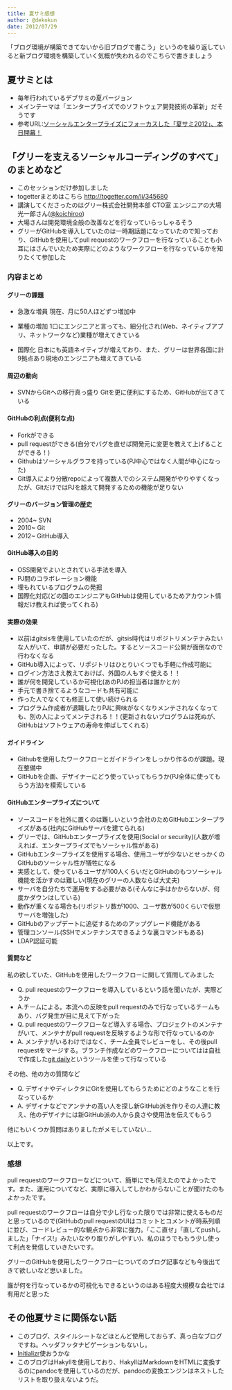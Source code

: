 ```yaml
---
title: 夏サミ感想
author: @dekokun
date: 2012/07/29
---
```


「ブログ環境が構築できてないから旧ブログで書こう」というのを繰り返していると新ブログ環境を構築していく気概が失われるのでこちらで書きましょう

## 夏サミとは

* 毎年行われているデブサミの夏バージョン
* メインテーマは「エンタープライズでのソフトウェア開発技術の革新」だそうです
* 参考URL:[ソーシャルエンタープライズにフォーカスした「夏サミ2012」、本日開幕！](http://codezine.jp/article/detail/6701)

## 「グリーを支えるソーシャルコーディングのすべて」のまとめなど

* このセッションだけ参加しました
* togetterまとめはこちら http://togetter.com/li/345680
* 講演してくださったのはグリー株式会社開発本部 CTO室 エンジニアの大場光一郎さん([@koichiroo](https://twitter.com/koichiroo/))
* 大場さんは開発環境全般の改善などを行なっていらっしゃるそう
* グリーがGitHubを導入していたのは一時期話題になっていたので知っており、GitHubを使用してpull requestのワークフローを行なっていることも小耳にはさんでいたため実際にどのようなワークフローを行なっているかを知りたくて参加した

### 内容まとめ

#### グリーの課題

* 急激な増員
現在、月に50人ほどずつ増加中

* 業種の増加
1口にエンジニアと言っても、細分化され(Web、ネイティブアプリ、ネットワークなど)業種が増えてきている

* 国際化
日本にも英語ネイティブが増えており、また、グリーは世界各国に計9拠点あり現地のエンジニアも増えてきている

#### 周辺の動向

* SVNからGitへの移行真っ盛り
Gitを更に便利にするため、GitHubが出てきている

#### GitHubの利点(便利な点)

* Forkができる
* pull requestができる(自分でバグを直せば開発元に変更を教えて上げることができる！)
* Githubはソーシャルグラフを持っている(PJ中心ではなく人間が中心になった)
* Git導入により分散repoによって複数人でのシステム開発がやりやすくなったが、GitだけではPJを越えて開発するための機能が足りない

#### グリーのバージョン管理の歴史

* 2004~ SVN
* 2010~ Git
* 2012~ GitHub導入

#### GitHub導入の目的

* OSS開発でよいとされている手法を導入
* PJ間のコラボレーション機能
* 埋もれているプログラムの発掘
* 国際化対応(どの国のエンジニアもGitHubは使用しているためアカウント情報だけ教えれば使ってくれる)

#### 実際の効果

* 以前はgitsisを使用していたのだが、gitsis時代はリポジトリメンテナみたいな人がいて、申請が必要だったした。するとソースコード公開が面倒なので行わなくなる
* GitHub導入によって、リポジトリはひとりいくつでも手軽に作成可能に
* ログイン方法さえ教えておけば、外国の人もすぐ使える！！
* 誰が何を開発しているか可視化(あのPJの担当者は誰かとか)
* 手元で書き捨てるようなコードも共有可能に
* 作った人でなくても修正して使い続けられる
* プログラム作成者が退職したりPJに興味がなくなりメンテされなくなっても、別の人によってメンテされる！！(更新されないプログラムは死ぬが、GitHubはソフトウェアの寿命を伸ばしてくれる)

#### ガイドライン

* Githubを使用したワークフローとガイドラインをしっかり作るのが課題。現在整備中
* GitHubを企画、デザイナーにどう使っていってもらうか(PJ全体に使ってもらう方法)を模索している

#### GitHubエンタープライズについて

* ソースコードを社外に置くのは難しいという会社のためGitHubエンタープライズがある(社内にGitHubサーバを建てられる)
* グリーでは、GitHubエンタープライズを使用(Social or security)(人数が増えれば、エンタープライズでもソーシャル性がある)
* GitHubエンタープライズを使用する場合、使用ユーザが少ないとせっかくのGitHubのソーシャル性が犠牲になる
* 実感として、使っているユーザが100人くらいだとGitHubのもつソーシャル機能を活かすのは難しい(現在のグリーの人数ならば大丈夫)
* サーバを自分たちで運用をする必要がある(そんなに手はかからないが、何度かダウンはしている)
* 動作が重くなる場合も(リポジトリ数が1000、ユーザ数が500くらいで仮想サーバを増強した)
* GitHubのアップデートに追従するためのアップグレード機能がある
* 管理コンソール(SSHでメンテナンスできるような裏コマンドもある)
* LDAP認証可能

#### 質問など

私の欲していた、GitHubを使用したワークフローに関して質問してみました

* Q. pull requestのワークフローを導入しているという話を聞いたが、実際どうか
* A.チームによる。本流への反映をpull requestのみで行なっているチームもあり、バグ発生が目に見えて下がった
* Q. pull requestのワークフローなど導入する場合、プロジェクトのメンテナがいて、メンテナがpull requestを反映するような形で行なっているのか
* A. メンテナがいるわけではなく、チーム全員でレビューをし、その後pull requestをマージする。ブランチ作成などのワークフローについてはは自社で作成した[git daily](http://labs.gree.jp/blog/2011/05/3528/)というツールを使って行なっている

その他、他の方の質問など

* Q. デザイナやディレクタにGitを使用してもらうためにどのようなことを行なっているか
* A. デザイナなどでアンテナの高い人を探し新GitHub派を作りその人達に教え、他のデザイナには新GitHub派の人から良さや使用法を伝えてもらう

他にもいくつか質問はありましたがメモしていない…

以上です。

### 感想

pull requestのワークフローなどについて、簡単にでも伺えたのでよかったです。また、運用についてなど、実際に導入してしかわからないことが聞けたのもよかったです。

pull requestのワークフローは自分で少し行なった限りでは非常に使えるものだと思っているので(GitHubのpull requestのUIはコミットとコメントが時系列順に並び、コードレビュー的な観点から非常に強力。「ここ直せ」「直してpushしました」「ナイス!」みたいなやり取りがしやすい)、私のほうでももう少し使って利点を発信していきたいです。

グリーのGitHubを使用したワークフローについてのブログ記事なども今後出てきて欲しいなど思いました。

誰が何を行なっているかの可視化もできるというのはある程度大規模な会社では有用だと思った

## その他夏サミに関係ない話

* このブログ、スタイルシートなどほとんど使用しておらず、真っ白なブログですね。ヘッダフッタナビゲーションもないし。
* [Initializr](http://kachibito.net/web-design/initializr-with-twitter-bootstrap.html)使おうかな
* このブログはHakyllを使用しており、HakyllはMarkdownをHTMLに変換するのにpandocを使用しているのだが、pandocの変換エンジンはネストしたリストを取り扱えないようだ。
